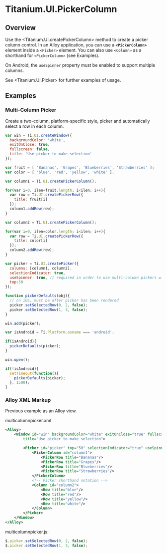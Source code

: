 # Titanium.UI.PickerColumn

<TypeHeader/>

## Overview

Use the <Titanium.UI.createPickerColumn> method to create a picker column control. In an Alloy application,
you can use a **`<PickerColumn>`** element inside a `<Picker>` element. You can also use `<Column>`
as a shorthand for `<PickerColumn>` (see Examples).

On Android, the `useSpinner` property must be enabled to support multiple columns.

See <Titanium.UI.Picker> for further examples of usage.

## Examples

### Multi-Column Picker

Create a two-column, platform-specific style, picker and automatically select a row in
each column.

``` js
var win = Ti.UI.createWindow({
  backgroundColor: 'white',
  exitOnClose: true,
  fullscreen: false,
  title: 'Use picker to make selection'
});

var fruit = [ 'Bananas', 'Grapes', 'Blueberries', 'Strawberries' ];
var color = [ 'blue', 'red', 'yellow', 'white' ];

var column1 = Ti.UI.createPickerColumn();

for(var i=0, ilen=fruit.length; i<ilen; i++){
  var row = Ti.UI.createPickerRow({
    title: fruit[i]
  });
  column1.addRow(row);
}

var column2 = Ti.UI.createPickerColumn();

for(var i=0, ilen=color.length; i<ilen; i++){
  var row = Ti.UI.createPickerRow({
    title: color[i]
  });
  column2.addRow(row);
}

var picker = Ti.UI.createPicker({
  columns: [column1, column2],
  selectionIndicator: true,
  useSpinner: true, // required in order to use multi-column pickers with Android
  top:50
});

function pickerDefaults(obj){
  // on iOS, must be after picker has been rendered
  picker.setSelectedRow(0, 2, false);
  picker.setSelectedRow(1, 3, false);
}

win.add(picker);

var isAndroid = Ti.Platform.osname === 'android';

if(isAndroid){
  pickerDefaults(picker);
}

win.open();

if(!isAndroid){
  setTimeout(function(){
    pickerDefaults(picker);
  }, 1500);
}
```


### Alloy XML Markup

Previous example as an Alloy view.

multicolumnpicker.xml
``` xml
<Alloy>
    <Window id="win" backgroundColor="white" exitOnClose="true" fullscreen="false"
        title="Use picker to make selection">

        <Picker id="picker" top="50" selectionIndicator="true" useSpinner="true">
            <PickerColumn id="column1">
                <PickerRow title="Bananas"/>
                <PickerRow title="Grapes"/>
                <PickerRow title="Blueberries"/>
                <PickerRow title="Strawberries"/>
            </PickerColumn>
            <!-- Picker shorthand notation -->
            <Column id="column2">
                <Row title="blue"/>
                <Row title="red"/>
                <Row title="yellow"/>
                <Row title="white"/>
            </Column>
        </Picker>
    </Window>
</Alloy>
```

multicolumnpicker.js:
``` js
$.picker.setSelectedRow(0, 2, false);
$.picker.setSelectedRow(1, 3, false);
```


<ApiDocs/>
